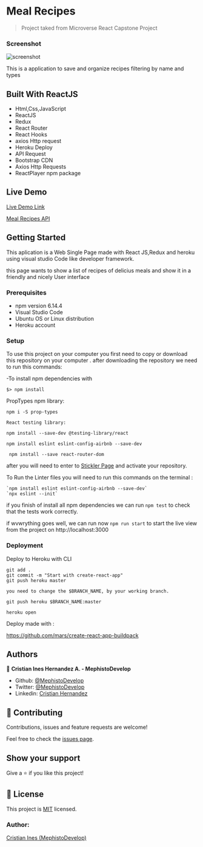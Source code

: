 # Meal Recipes

> Project taked from Microverse React Capstone Project

### Screenshot

![screenshot](./src/assets/meals-recipe.gif)

This is a application to save and organize recipes filtering by name and types

## Built With ReactJS

- Html,Css,JavaScript
- ReactJS
- Redux
- React Router
- React Hooks
- axios Http request
- Heroku Deploy
- API Request
- Bootstrap CDN
- Axios Http Requests
- ReactPlayer npm package

## Live Demo

[Live Demo Link](https://meals-recipes.herokuapp.com/home)

[Meal Recipes API](https://www.themealdb.com/api.php)

## Getting Started

This aplication is a Web Single Page made with React JS,Redux and heroku using visual studio Code like developer framework.

this page wants to show a  list of recipes of delicius meals and show it in a friendly and nicely User interface

### Prerequisites

- npm version  6.14.4
- Visual Studio Code
- Ubuntu OS or Linux distribution
- Heroku account

### Setup

To use this project on your computer you first need to copy or download this repository on your computer .
after downloading the repository we need to run this commands:

-To install npm dependencies with

```$> npm install```

PropTypes npm library:

``` npm i -S prop-types ```

    React testing library:

  ``` npm install --save-dev @testing-library/react ```

```
npm install eslint eslint-config-airbnb --save-dev

 npm install --save react-router-dom

```

after you will need to enter to [Stickler Page](https://stickler-ci.com/) and activate your repository.

To Run the Linter files you will need to run this commands on the terminal :

```
`npm install eslint eslint-config-airbnb --save-dev`
`npx eslint --init`
```

if you finish of install all npm dependencies we can run ``` npm test ``` to check that the tests work correctly.

if wvwrything goes well, we can run now ``` npm run start ``` to start the live view from the project on http://localhost:3000

### Deployment

Deploy to Heroku with CLI

```
git add .
git commit -m "Start with create-react-app"
git push heroku master

you need to change the $BRANCH_NAME, by your working branch.

git push heroku $BRANCH_NAME:master

heroku open

```

Deploy made with :

https://github.com/mars/create-react-app-buildpack

## Authors

👤 **Cristian Ines Hernandez A. - MephistoDevelop**

- Github: [@MephistoDevelop](https://github.com/MephistoDevelop)
- Twitter: [@MephistoDevelop](https://twitter.com/MephistoDevelop)
- Linkedin: [Cristian Hernandez](https://www.linkedin.com/in/cristian-hernandez1992/)

## 🤝 Contributing

Contributions, issues and feature requests are welcome!

Feel free to check the [issues page](issues/).

## Show your support

Give a ⭐️ if you like this project!

## 📝 License

This project is [MIT](lic.url) licensed.

### Author:

[Cristian Ines (MephistoDevelop)](https://github.com/MephistoDevelop)

